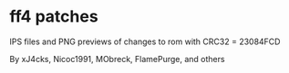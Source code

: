 # ff4 patches

IPS files and PNG previews of changes to rom with CRC32 = 23084FCD

By xJ4cks, Nicoc1991, MObreck, FlamePurge, and others